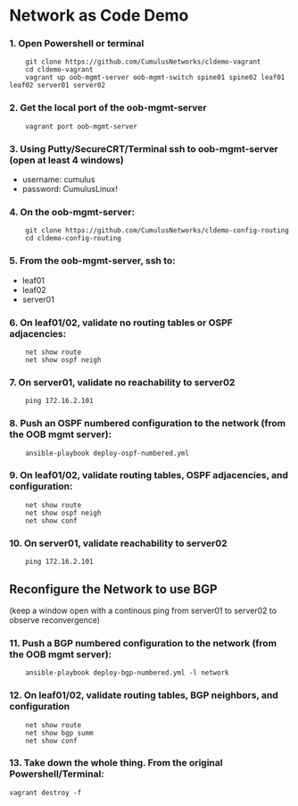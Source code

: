 Network as Code Demo
====================

### 1. Open Powershell or terminal
```
    git clone https://github.com/CumulusNetworks/cldemo-vagrant
    cd cldemo-vagrant
    vagrant up oob-mgmt-server oob-mgmt-switch spine01 spine02 leaf01 leaf02 server01 server02
```
### 2. Get the local port of the oob-mgmt-server
```
    vagrant port oob-mgmt-server
```
### 3. Using Putty/SecureCRT/Terminal ssh to oob-mgmt-server (open at least 4 windows)
* username: cumulus
* password: CumulusLinux!

### 4. On the oob-mgmt-server:
```
    git clone https://github.com/CumulusNetworks/cldemo-config-routing
    cd cldemo-config-routing
```
### 5. From the oob-mgmt-server, ssh to:

 * leaf01
 * leaf02
 * server01

### 6. On leaf01/02, validate no routing tables or OSPF adjacencies:
```
    net show route
    net show ospf neigh
```
### 7. On server01, validate no reachability to server02
```
    ping 172.16.2.101
```
### 8. Push an OSPF numbered configuration to the network (from the OOB mgmt server):
```
    ansible-playbook deploy-ospf-numbered.yml
```
### 9. On leaf01/02, validate routing tables, OSPF adjacencies, and configuration:
```
    net show route
    net show ospf neigh 
    net show conf
```
### 10. On server01, validate reachability to server02
```
    ping 172.16.2.101
```
Reconfigure the Network to use BGP
----------------------------------

(keep a window open with a continous ping from server01 to server02 to observe reconvergence)

### 11. Push a BGP numbered configuration to the network (from the OOB mgmt server):
```
    ansible-playbook deploy-bgp-numbered.yml -l network
```
### 12. On leaf01/02, validate routing tables, BGP neighbors, and configuration
```
    net show route
    net show bgp summ
    net show conf
```
### 13. Take down the whole thing.  From the original Powershell/Terminal:

    vagrant destroy -f
